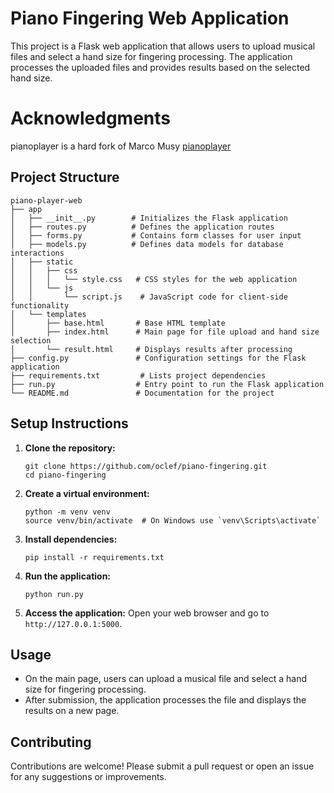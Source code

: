 # Piano Fingering Web Application

This project is a Flask web application that allows users to upload musical files and select a hand size for fingering processing. The application processes the uploaded files and provides results based on the selected hand size.

# Acknowledgments

pianoplayer is a hard fork of Marco Musy [pianoplayer](https://github.com/marcomusy/pianoplayer)


## Project Structure

```
piano-player-web
├── app
│   ├── __init__.py        # Initializes the Flask application
│   ├── routes.py          # Defines the application routes
│   ├── forms.py           # Contains form classes for user input
│   ├── models.py          # Defines data models for database interactions
│   ├── static
│   │   ├── css
│   │   │   └── style.css   # CSS styles for the web application
│   │   └── js
│   │       └── script.js    # JavaScript code for client-side functionality
│   └── templates
│       ├── base.html       # Base HTML template
│       ├── index.html      # Main page for file upload and hand size selection
│       └── result.html     # Displays results after processing
├── config.py               # Configuration settings for the Flask application
├── requirements.txt         # Lists project dependencies
├── run.py                  # Entry point to run the Flask application
└── README.md               # Documentation for the project
```

## Setup Instructions

1. **Clone the repository:**
   ```
   git clone https://github.com/oclef/piano-fingering.git
   cd piano-fingering
   ```

2. **Create a virtual environment:**
   ```
   python -m venv venv
   source venv/bin/activate  # On Windows use `venv\Scripts\activate`
   ```

3. **Install dependencies:**
   ```
   pip install -r requirements.txt
   ```

4. **Run the application:**
   ```
   python run.py
   ```

5. **Access the application:**
   Open your web browser and go to `http://127.0.0.1:5000`.

## Usage

- On the main page, users can upload a musical file and select a hand size for fingering processing.
- After submission, the application processes the file and displays the results on a new page.

## Contributing

Contributions are welcome! Please submit a pull request or open an issue for any suggestions or improvements.